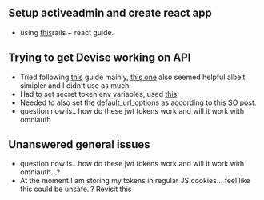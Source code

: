 <h2>Setup activeadmin and create react app</h2>
<ul>
  <li>using <a href='https://blog.heroku.com/a-rock-solid-modern-web-stack'>this</a>rails + react guide.</li>
</ul>

<h2>Trying to get Devise working on API</h2>
<ul>
  <li>Tried following <a href='https://jameschambers.co.uk/rails-api'>this</a> guide mainly, <a href='https://medium.com/ruby-daily/a-devise-jwt-tutorial-for-authenticating-users-in-ruby-on-rails-ca214898318e'>this one</a> also seemed helpful albeit simipler and I didn't use as much.</li>
  <li>Had to set secret token env variables, used <a href='https://blog.devgenius.io/what-are-environment-variables-in-rails-6f7e97a0b164'>this</a>.</li>
  <li>Needed to also set the default_url_options as according to <a href='https://stackoverflow.com/questions/7219732/rails-missing-host-to-link-to-please-provide-host-parameter-or-set-default-ur'>this SO post</a>.</li>
  <li>question now is.. how do these jwt tokens work and will it work with omniauth

</ul>

<h2>Unanswered general issues</h2>
<ul>
  <li>question now is.. how do these jwt tokens work and will it work with omniauth...?</li>
  <li>At the moment I am storing my tokens in regular JS cookies... feel like this could be unsafe..? Revisit this</li>
</ul>
